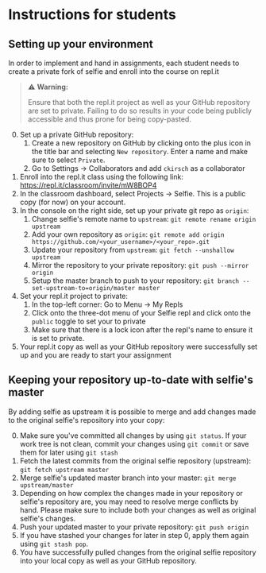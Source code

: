 # Instructions for students

## Setting up your environment

In order to implement and hand in assignments, each student needs to create a private fork of selfie and enroll into the course on repl.it

> :warning: **Warning:**
>
> Ensure that both the repl.it project as well as your GitHub repository are set to private. Failing to do so results in your code being publicly accessible and thus prone for being copy-pasted.

0. Set up a private GitHub repository:
   1. Create a new repository on GitHub by clicking onto the plus icon in the title bar and selecting `New repository`. Enter a name and make sure to select `Private`.
   2. Go to Settings -> Collaborators and add `ckirsch` as a collaborator
1. Enroll into the repl.it class using the following link: https://repl.it/classroom/invite/mW8BOP4
2. In the classroom dashboard, select Projects -> Selfie. This is a public copy (for now) on your account.
3. In the console on the right side, set up your private git repo as `origin`:
   1. Change selfie's remote name to `upstream`: `git remote rename origin upstream`
   2. Add your own repository as `origin`: `git remote add origin https://github.com/<your_username>/<your_repo>.git`
   3. Update your repository from `upstream`: `git fetch --unshallow upstream`
   4. Mirror the repository to your private repository: `git push --mirror origin`
   5. Setup the master branch to push to your repository: `git branch --set-upstream-to=origin/master master`
4. Set your repl.it project to private:
   1. In the top-left corner: Go to Menu -> My Repls
   2. Click onto the three-dot menu of your Selfie repl and click onto the `public` toggle to set your to private
   3. Make sure that there is a lock icon after the repl's name to ensure it is set to private.
5. Your repl.it copy as well as your GitHub repository were successfully set up and you are ready to start your assignment



## Keeping your repository up-to-date with selfie's master

By adding selfie as upstream it is possible to merge and add changes made to the original selfie's repository into your copy:

0. Make sure you've committed all changes by using `git status`. If your work tree is not clean, commit your changes using `git commit` or save them for later using `git stash`
1. Fetch the latest commits from the original selfie repository (upstream): `git fetch upstream master`
2. Merge selfie's updated master branch into your master: `git merge upstream/master`
3. Depending on how complex the changes made in your repository or selfie's repository are, you may need to resolve merge conflicts by hand. Please make sure to include both your changes as well as original selfie's changes.
4. Push your updated master to your private repository: `git push origin`
5. If you have stashed your changes for later in step 0, apply them again using `git stash pop`.
6. You have successfully pulled changes from the original selfie repository into your local copy as well as your GitHub repository.
